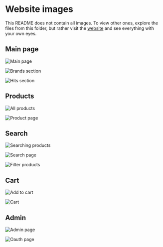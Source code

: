 # Website images

This README does not contain all images.
To view other ones, explore the files from this folder,
but rather visit the [website](https://shoeeshop.herokuapp.com/) and see everything with your own eyes.

## Main page

![Main page](https://github.com/maxbarsukov/shoeshop/tree/master/docs/images/1-main-page-1.png)

![Brands section](https://github.com/maxbarsukov/shoeshop/tree/master/docs/images/2-main-page-2.png)

![Hits section](https://github.com/maxbarsukov/shoeshop/tree/master/docs/images/3-main-page-3.png)

## Products

![All products](https://github.com/maxbarsukov/shoeshop/tree/master/docs/images/4-all-products.png)

![Product page](https://github.com/maxbarsukov/shoeshop/tree/master/docs/images/10-product-page.png)

## Search

![Searching products](https://github.com/maxbarsukov/shoeshop/tree/master/docs/images/6-search-1.png)

![Search page](https://github.com/maxbarsukov/shoeshop/tree/master/docs/images/7-search-2.png)

![Filter products](https://github.com/maxbarsukov/shoeshop/tree/master/docs/images/21-filter-products.png)


## Cart

![Add to cart](https://github.com/maxbarsukov/shoeshop/tree/master/docs/images/11-add-to-cart.png)

![Cart](https://github.com/maxbarsukov/shoeshop/tree/master/docs/images/5-cart.png)

## Admin

![Admin page](https://github.com/maxbarsukov/shoeshop/tree/master/docs/images/15-admin-page-2.png)

![Oauth page](https://github.com/maxbarsukov/shoeshop/tree/master/docs/images/17-oauthn-page-2.png)
